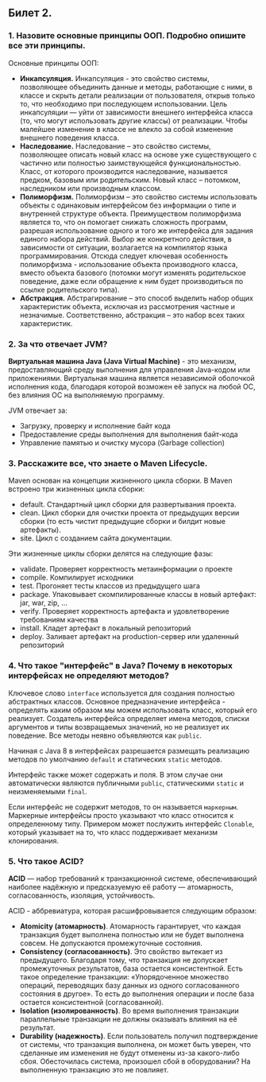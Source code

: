 ## Билет 2.

### 1. Назовите основные принципы ООП. Подробно опишите все эти принципы.

Основные принципы ООП:
- **Инкапсуляция.** Инкапсуляция - это свойство системы, позволяющее объединить данные и методы, работающие с ними, в классе и скрыть детали реализации от пользователя, открыв только то, что необходимо при последующем использовании. Цель инкапсуляции — уйти от зависимости внешнего интерфейса класса (то, что могут использовать другие классы) от реализации. Чтобы малейшее изменение в классе не влекло за собой изменение внешнего поведения класса.
- **Наследование.** Наследование – это свойство системы, позволяющее описать новый класс на основе уже существующего с частично или полностью заимствующейся функциональностью.
Класс, от которого производится наследование, называется предком, базовым или родительским. Новый класс – потомком, наследником или производным классом.
- **Полиморфизм.** Полиморфизм – это свойство системы использовать объекты с одинаковым интерфейсом без информации о типе и внутренней структуре объекта.
Преимуществом полиморфизма является то, что он помогает снижать сложность программ, разрешая использование одного и того же интерфейса для задания единого набора действий. Выбор же конкретного действия, в зависимости от ситуации, возлагается на компилятор языка программирования. Отсюда следует ключевая особенность полиморфизма - использование объекта производного класса, вместо объекта базового (потомки могут изменять родительское поведение, даже если обращение к ним будет производиться по ссылке родительского типа).
- **Абстракция.** Абстрагирование – это способ выделить набор общих характеристик объекта, исключая из рассмотрения частные и незначимые. Соответственно, абстракция – это набор всех таких характеристик.
  
### 2. За что отвечает JVM?

**Виртуальная машина Java (Java Virtual Machine)** - это механизм, предоставляющий среду выполнения для управления Java-кодом или приложениями. Виртуальная машина является независимой оболочкой исполнения кода, благодаря которой возможен её запуск на любой ОС, без влияния ОС на выполняемую программу.  

JVM отвечает за:
- Загрузку, проверку и исполнение байт кода
- Предоставление среды выполнения для выполнения байт-кода
- Управление памятью и очистку мусора (Garbage collection)

### 3. Расскажите все, что знаете о Maven Lifecycle.

Maven основан на концепции жизненного цикла сборки. В Maven встроено три жизненных цикла сборки:
- default. Стандартный цикл сборки для развертывания проекта.
- clean. Цикл сборки для очистки проекта от предыдущих версии сборки (то есть чистит предыдущие сборки и билдит новые артефакты).
- site. Цикл с созданием сайта документации.

Эти жизненные циклы сборки делятся на следующие фазы:
- validate. Проверяет корректность метаинформации о проекте 
- compile. Компилирует исходники
- test. Прогоняет тесты классов из предыдущего шага 
- package. Упаковывает скомпилированные классы в новый артефакт: jar, war, zip, … 
- verify. Проверяет корректность артефакта и удовлетворение требованиям качества 
- install. Кладет артефакт в локальный репозиторий 
- deploy. Заливает артефакт на production-сервер или удаленный репозиторий 

### 4. Что такое "интерфейс" в Java? Почему в некоторых интерфейсах не определяют методов?

Ключевое слово `interface` используется для создания полностью абстрактных классов. Основное предназначение интерфейса - определять каким образом мы можем использовать класс, который его реализует. Создатель интерфейса определяет имена методов, списки аргументов и типы возвращаемых значений, но не реализует их поведение. Все методы неявно объявляются как `public`.  

Начиная с Java 8 в интерфейсах разрешается размещать реализацию методов по умолчанию `default` и статических `static` методов.

Интерфейс также может содержать и поля. В этом случае они автоматически являются публичными `public`, статическими `static` и неизменяемыми `final`.  

Если интерфейс не содержит методов, то он называется `маркерным`. Маркерные интерфейсы просто указывают что класс относится к определенному типу. Примером может послужить интерфейс `Clonable`, который указывает на то, что класс поддерживает механизм клонирования.

### 5. Что такое ACID?

**ACID** — набор требований к транзакционной системе, обеспечивающий наиболее надёжную и предсказуемую её работу — атомарность, согласованность, изоляция, устойчивость.

ACID - аббревиатура, которая расшифровывается следующим образом:
- **Atomicity (атомарность)**. Атомарность гарантирует, что каждая транзакция будет выполнена полностью или не будет выполнена совсем. Не допускаются промежуточные состояния.
- **Consistency (согласованность)**. Это свойство вытекает из предыдущего. Благодаря тому, что транзакция не допускает промежуточных результатов, база остается консистентной. Есть такое определение транзакции: «Упорядоченное множество операций, переводящих базу данных из одного согласованного состояния в другое». То есть до выполнения операции и после база остается консистентной (согласованной).
- **Isolation (изолированность)**. Во время выполнения транзакции параллельные транзакции не должны оказывать влияния на её результат.
- **Durability (надежность)**. Если пользователь получил подтверждение от системы, что транзакция выполнена, он может быть уверен, что сделанные им изменения не будут отменены из-за какого-либо сбоя. Обесточилась система, произошел сбой в оборудовании? На выполненную транзакцию это не повлияет.
